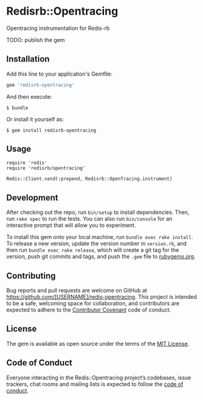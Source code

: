 # Redisrb::Opentracing

Opentracing instrumentation for Redis-rb


TODO: publish the gem

## Installation

Add this line to your application's Gemfile:

```ruby
gem 'redisrb-opentracing'
```

And then execute:

    $ bundle

Or install it yourself as:

    $ gem install redisrb-opentracing

## Usage


```
require 'redis'
require 'redisrb/opentracing'

Redis::Client.send(:prepend, Redisrb::OpenTracing.instrument)
```


## Development

After checking out the repo, run `bin/setup` to install dependencies. Then, run `rake spec` to run the tests. You can also run `bin/console` for an interactive prompt that will allow you to experiment.

To install this gem onto your local machine, run `bundle exec rake install`. To release a new version, update the version number in `version.rb`, and then run `bundle exec rake release`, which will create a git tag for the version, push git commits and tags, and push the `.gem` file to [rubygems.org](https://rubygems.org).

## Contributing

Bug reports and pull requests are welcome on GitHub at https://github.com/[USERNAME]/redis-opentracing. This project is intended to be a safe, welcoming space for collaboration, and contributors are expected to adhere to the [Contributor Covenant](http://contributor-covenant.org) code of conduct.

## License

The gem is available as open source under the terms of the [MIT License](https://opensource.org/licenses/MIT).

## Code of Conduct

Everyone interacting in the Redis::Opentracing project’s codebases, issue trackers, chat rooms and mailing lists is expected to follow the [code of conduct](https://github.com/[USERNAME]/redis-opentracing/blob/master/CODE_OF_CONDUCT.md).
